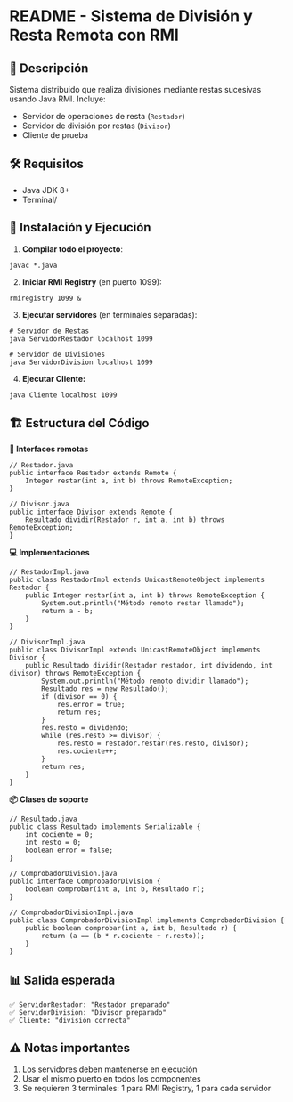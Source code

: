 # README - Sistema de División y Resta Remota con RMI

## 📌 Descripción
Sistema distribuido que realiza divisiones mediante restas sucesivas usando Java RMI. Incluye:
- Servidor de operaciones de resta (`Restador`)
- Servidor de división por restas (`Divisor`)
- Cliente de prueba

## 🛠️ Requisitos
- Java JDK 8+
- Terminal/

## 🚀 Instalación y Ejecución

1. **Compilar todo el proyecto**:
```
javac *.java
```
2. **Iniciar RMI Registry** (en puerto 1099):
```
rmiregistry 1099 &
```
3. **Ejecutar servidores** (en terminales separadas):
```
# Servidor de Restas
java ServidorRestador localhost 1099

# Servidor de Divisiones
java ServidorDivision localhost 1099
```
4. **Ejecutar Cliente:**
```
java Cliente localhost 1099
```
## 🏗️ Estructura del Código
**🔗 Interfaces remotas**
```
// Restador.java
public interface Restador extends Remote {
    Integer restar(int a, int b) throws RemoteException;
}

// Divisor.java
public interface Divisor extends Remote {
    Resultado dividir(Restador r, int a, int b) throws RemoteException;
}
```

**💻 Implementaciones**
```
// RestadorImpl.java
public class RestadorImpl extends UnicastRemoteObject implements Restador {
    public Integer restar(int a, int b) throws RemoteException {
        System.out.println("Método remoto restar llamado");
        return a - b;
    }
}

// DivisorImpl.java
public class DivisorImpl extends UnicastRemoteObject implements Divisor {
    public Resultado dividir(Restador restador, int dividendo, int divisor) throws RemoteException {
        System.out.println("Método remoto dividir llamado");
        Resultado res = new Resultado();
        if (divisor == 0) {
            res.error = true;
            return res;
        }
        res.resto = dividendo;
        while (res.resto >= divisor) {
            res.resto = restador.restar(res.resto, divisor);
            res.cociente++;
        }
        return res;
    }
}
```

**📦 Clases de soporte**
```
// Resultado.java
public class Resultado implements Serializable {
    int cociente = 0;
    int resto = 0;
    boolean error = false;
}

// ComprobadorDivision.java
public interface ComprobadorDivision {
    boolean comprobar(int a, int b, Resultado r);
}

// ComprobadorDivisionImpl.java
public class ComprobadorDivisionImpl implements ComprobadorDivision {
    public boolean comprobar(int a, int b, Resultado r) {
        return (a == (b * r.cociente + r.resto));
    }
}
```
## 📊 Salida esperada
```
✅ ServidorRestador: "Restador preparado"
✅ ServidorDivision: "Divisor preparado"
✅ Cliente: "división correcta"
```

## ⚠️ Notas importantes
1. Los servidores deben mantenerse en ejecución
2. Usar el mismo puerto en todos los componentes
3. Se requieren 3 terminales: 1 para RMI Registry, 1 para cada servidor


